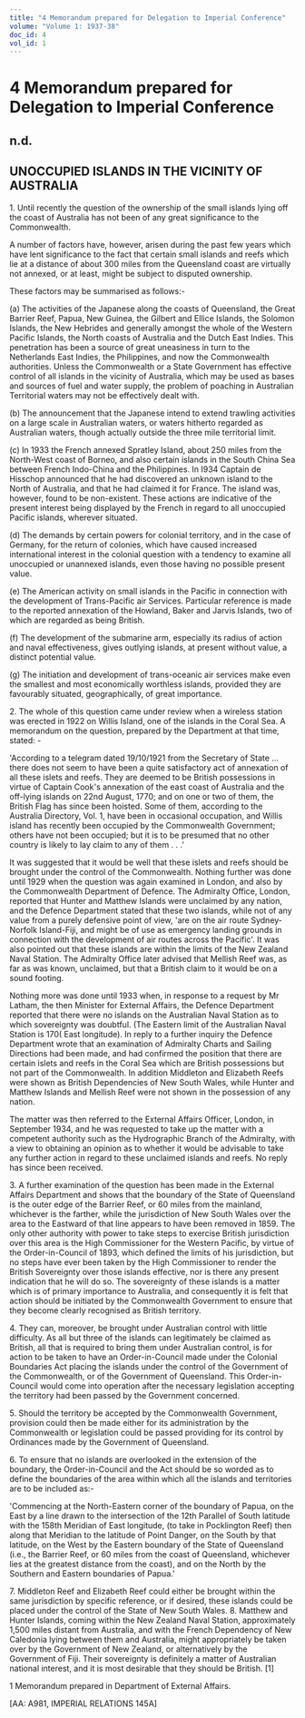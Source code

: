 ```yaml
---
title: "4 Memorandum prepared for Delegation to Imperial Conference"
volume: "Volume 1: 1937-38"
doc_id: 4
vol_id: 1
---
```


# 4 Memorandum prepared for Delegation to Imperial Conference

## n.d.

## UNOCCUPIED ISLANDS IN THE VICINITY OF AUSTRALIA

1\. Until recently the question of the ownership of the small islands lying off the coast of Australia has not been of any great significance to the Commonwealth.

A number of factors have, however, arisen during the past few years which have lent significance to the fact that certain small islands and reefs which lie at a distance of about 300 miles from the Queensland coast are virtually not annexed, or at least, might be subject to disputed ownership.

These factors may be summarised as follows:-

(a) The activities of the Japanese along the coasts of Queensland, the Great Barrier Reef, Papua, New Guinea, the Gilbert and Ellice Islands, the Solomon Islands, the New Hebrides and generally amongst the whole of the Western Pacific Islands, the North coasts of Australia and the Dutch East Indies. This penetration has been a source of great uneasiness in turn to the Netherlands East Indies, the Philippines, and now the Commonwealth authorities. Unless the Commonwealth or a State Government has effective control of all islands in the vicinity of Australia, which may be used as bases and sources of fuel and water supply, the problem of poaching in Australian Territorial waters may not be effectively dealt with.

(b) The announcement that the Japanese intend to extend trawling activities on a large scale in Australian waters, or waters hitherto regarded as Australian waters, though actually outside the three mile territorial limit.

(c) In 1933 the French annexed Spratley Island, about 250 miles from the North-West coast of Borneo, and also certain islands in the South China Sea between French Indo-China and the Philippines. In I934 Captain de Hisschop announced that he had discovered an unknown island to the North of Australia, and that he had claimed it for France. The island was, however, found to be non-existent. These actions are indicative of the present interest being displayed by the French in regard to all unoccupied Pacific islands, wherever situated.

(d) The demands by certain powers for colonial territory, and in the case of Germany, for the return of colonies, which have caused increased international interest in the colonial question with a tendency to examine all unoccupied or unannexed islands, even those having no possible present value.

(e) The American activity on small islands in the Pacific in connection with the development of Trans-Pacific air Services. Particular reference is made to the reported annexation of the Howland, Baker and Jarvis Islands, two of which are regarded as being British.

(f) The development of the submarine arm, especially its radius of action and naval effectiveness, gives outlying islands, at present without value, a distinct potential value.

(g) The initiation and development of trans-oceanic air services make even the smallest and most economically worthless islands, provided they are favourably situated, geographically, of great importance.

2\. The whole of this question came under review when a wireless station was erected in 1922 on Willis Island, one of the islands in the Coral Sea. A memorandum on the question, prepared by the Department at that time, stated: -

'According to a telegram dated 19/10/1921 from the Secretary of State ... there does not seem to have been a quite satisfactory act of annexation of all these islets and reefs. They are deemed to be British possessions in virtue of Captain Cook's annexation of the east coast of Australia and the off-lying islands on 22nd August, 1770; and on one or two of them, the British Flag has since been hoisted. Some of them, according to the Australia Directory, Vol. 1, have been in occasional occupation, and Willis island has recently been occupied by the Commonwealth Government; others have not been occupied; but it is to be presumed that no other country is likely to lay claim to any of them . . .'

It was suggested that it would be well that these islets and reefs should be brought under the control of the Commonwealth. Nothing further was done until 1929 when the question was again examined in London, and also by the Commonwealth Department of Defence. The Admiralty Office, London, reported that Hunter and Matthew Islands were unclaimed by any nation, and the Defence Department stated that these two islands, while not of any value from a purely defensive point of view, 'are on the air route Sydney-Norfolk Island-Fiji, and might be of use as emergency landing grounds in connection with the development of air routes across the Pacific'. It was also pointed out that these islands are within the limits of the New Zealand Naval Station. The Admiralty Office later advised that Mellish Reef was, as far as was known, unclaimed, but that a British claim to it would be on a sound footing.

Nothing more was done until 1933 when, in response to a request by Mr Latham, the then Minister for External Affairs, the Defence Department reported that there were no islands on the Australian Naval Station as to which sovereignty was doubtful. (The Eastern limit of the Australian Naval Station is 170( East longitude). In reply to a further inquiry the Defence Department wrote that an examination of Admiralty Charts and Sailing Directions had been made, and had confirmed the position that there are certain islets and reefs in the Coral Sea which are British possessions but not part of the Commonwealth. In addition Middleton and Elizabeth Reefs were shown as British Dependencies of New South Wales, while Hunter and Matthew Islands and Mellish Reef were not shown in the possession of any nation.

The matter was then referred to the External Affairs Officer, London, in September 1934, and he was requested to take up the matter with a competent authority such as the Hydrographic Branch of the Admiralty, with a view to obtaining an opinion as to whether it would be advisable to take any further action in regard to these unclaimed islands and reefs. No reply has since been received.

3\. A further examination of the question has been made in the External Affairs Department and shows that the boundary of the State of Queensland is the outer edge of the Barrier Reef, or 60 miles from the mainland, whichever is the farther, while the jurisdiction of New South Wales over the area to the Eastward of that line appears to have been removed in 1859. The only other authority with power to take steps to exercise British jurisdiction over this area is the High Commissioner for the Western Pacific, by virtue of the Order-in-Council of 1893, which defined the limits of his jurisdiction, but no steps have ever been taken by the High Commissioner to render the British Sovereignty over those islands effective, nor is there any present indication that he will do so. The sovereignty of these islands is a matter which is of primary importance to Australia, and consequently it is felt that action should be initiated by the Commonwealth Government to ensure that they become clearly recognised as British territory.

4\. They can, moreover, be brought under Australian control with little difficulty. As all but three of the islands can legitimately be claimed as British, all that is required to bring them under Australian control, is for action to be taken to have an Order-in-Council made under the Colonial Boundaries Act placing the islands under the control of the Government of the Commonwealth, or of the Government of Queensland. This Order-in- Council would come into operation after the necessary legislation accepting the territory had been passed by the Government concerned.

5\. Should the territory be accepted by the Commonwealth Government, provision could then be made either for its administration by the Commonwealth or legislation could be passed providing for its control by Ordinances made by the Government of Queensland.

6\. To ensure that no islands are overlooked in the extension of the boundary, the Order-in-Council and the Act should be so worded as to define the boundaries of the area within which all the islands and territories are to be included as:-

'Commencing at the North-Eastern corner of the boundary of Papua, on the East by a line drawn to the intersection of the 12th Parallel of South latitude with the 158th Meridian of East longitude, (to take in Pocklington Reef) then along that Meridian to the latitude of Point Danger, on the South by that latitude, on the West by the Eastern boundary of the State of Queensland (i.e., the Barrier Reef, or 60 miles from the coast of Queensland, whichever lies at the greatest distance from the coast), and on the North by the Southern and Eastern boundaries of Papua.'

7\. Middleton Reef and Elizabeth Reef could either be brought within the same jurisdiction by specific reference, or if desired, these islands could be placed under the control of the State of New South Wales. 8. Matthew and Hunter Islands, coming within the New Zealand Naval Station, approximately 1,500 miles distant from Australia, and with the French Dependency of New Caledonia lying between them and Australia, might appropriately be taken over by the Government of New Zealand, or alternatively by the Government of Fiji. Their sovereignty is definitely a matter of Australian national interest, and it is most desirable that they should be British. [1]

1 Memorandum prepared in Department of External Affairs. 

[AA: A981, IMPERIAL RELATIONS 145A]
